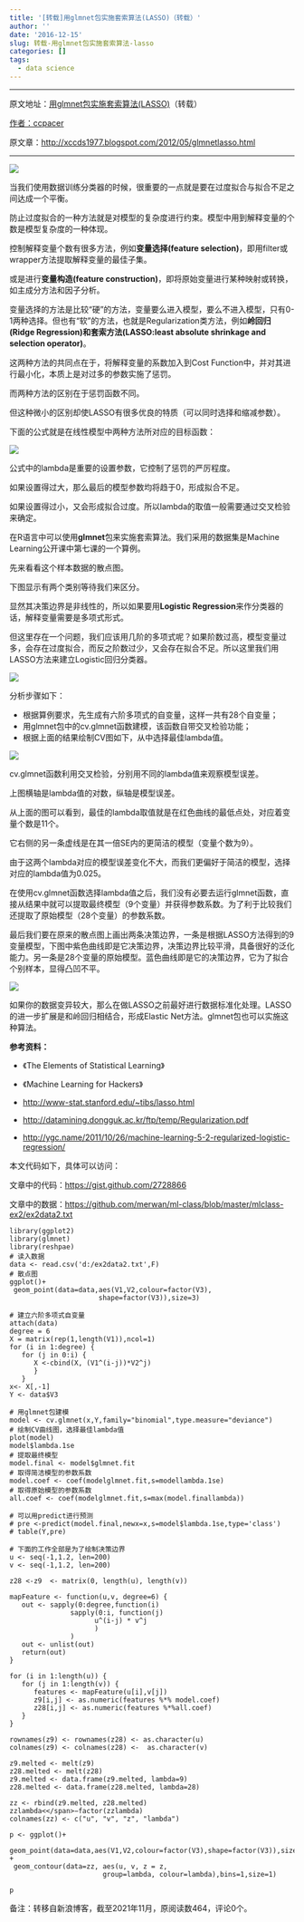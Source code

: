 ```yaml
---
title: '[转载]用glmnet包实施套索算法(LASSO)（转载）'
author: ''
date: '2016-12-15'
slug: 转载-用glmnet包实施套索算法-lasso
categories: []
tags:
  - data science
---
```


****
原文地址：[用glmnet包实施套索算法(LASSO)](http://blog.sina.com.cn/s/blog_4a0824490102v64w.html)（转载）

[作者：ccpacer](http://blog.sina.com.cn/u/1242047561)

原文章：http://xccds1977.blogspot.com/2012/05/glmnetlasso.html

****

![](images/2016-12-15-转载-用glmnet包实施套索算法-lasso-1.jpg)

当我们使用数据训练分类器的时候，很重要的一点就是要在过度拟合与拟合不足之间达成一个平衡。

防止过度拟合的一种方法就是对模型的复杂度进行约束。模型中用到解释变量的个数是模型复杂度的一种体现。

控制解释变量个数有很多方法，例如**变量选择(feature selection)**，即用filter或wrapper方法提取解释变量的最佳子集。

或是进行**变量构造(feature construction)**，即将原始变量进行某种映射或转换，如主成分方法和因子分析。

变量选择的方法是比较“硬”的方法，变量要么进入模型，要么不进入模型，只有0-1两种选择。但也有“软”的方法，也就是Regularization类方法，例如**岭回归(Ridge Regression)和套索方法(LASSO:least absolute shrinkage and selection operator)**。

这两种方法的共同点在于，将解释变量的系数加入到Cost Function中，并对其进行最小化，本质上是对过多的参数实施了惩罚。

而两种方法的区别在于惩罚函数不同。

但这种微小的区别却使LASSO有很多优良的特质（可以同时选择和缩减参数）。

下面的公式就是在线性模型中两种方法所对应的目标函数：

![](images/2016-12-15-转载-用glmnet包实施套索算法-lasso-2.jpg)

公式中的lambda是重要的设置参数，它控制了惩罚的严厉程度。

如果设置得过大，那么最后的模型参数均将趋于0，形成拟合不足。

如果设置得过小，又会形成拟合过度。所以lambda的取值一般需要通过交叉检验来确定。

在R语言中可以使用**glmnet**包来实施套索算法。我们采用的数据集是Machine Learning公开课中第七课的一个算例。

先来看看这个样本数据的散点图。

下图显示有两个类别等待我们来区分。

显然其决策边界是非线性的，所以如果要用**Logistic Regression**来作分类器的话，解释变量需要是多项式形式。

但这里存在一个问题，我们应该用几阶的多项式呢？如果阶数过高，模型变量过多，会存在过度拟合，而反之阶数过少，又会存在拟合不足。所以这里我们用LASSO方法来建立Logistic回归分类器。

![](images/2016-12-15-转载-用glmnet包实施套索算法-lasso-3.jpg)

分析步骤如下：

+ 根据算例要求，先生成有六阶多项式的自变量，这样一共有28个自变量；
+ 用glmnet包中的cv.glmnet函数建模，该函数自带交叉检验功能；
+ 根据上面的结果绘制CV图如下，从中选择最佳lambda值。

![](images/2016-12-15-转载-用glmnet包实施套索算法-lasso-4.jpg)

cv.glmnet函数利用交叉检验，分别用不同的lambda值来观察模型误差。

上图横轴是lambda值的对数，纵轴是模型误差。

从上面的图可以看到，最佳的lambda取值就是在红色曲线的最低点处，对应着变量个数是11个。

它右侧的另一条虚线是在其一倍SE内的更简洁的模型（变量个数为9）。

由于这两个lambda对应的模型误差变化不大，而我们更偏好于简洁的模型，选择对应的lambda值为0.025。

在使用cv.glmnet函数选择lambda值之后，我们没有必要去运行glmnet函数，直接从结果中就可以提取最终模型（9个变量）并获得参数系数。为了利于比较我们还提取了原始模型（28个变量）的参数系数。

最后我们要在原来的散点图上画出两条决策边界，一条是根据LASSO方法得到的9变量模型，下图中紫色曲线即是它决策边界，决策边界比较平滑，具备很好的泛化能力。另一条是28个变量的原始模型。蓝色曲线即是它的决策边界，它为了拟合个别样本，显得凸凹不平。

![](images/2016-12-15-转载-用glmnet包实施套索算法-lasso-5.jpg)

如果你的数据变异较大，那么在做LASSO之前最好进行数据标准化处理。LASSO的进一步扩展是和岭回归相结合，形成Elastic Net方法。glmnet包也可以实施这种算法。

**参考资料：**

+ 《The Elements of Statistical Learning》

+ 《Machine Learning for Hackers》

+ http://www-stat.stanford.edu/~tibs/lasso.html

+ http://datamining.dongguk.ac.kr/ftp/temp/Regularization.pdf

+ http://ygc.name/2011/10/26/machine-learning-5-2-regularized-logistic-regression/

本文代码如下，具体可以访问：

文章中的代码：https://gist.github.com/2728866 

文章中的数据：https://github.com/merwan/ml-class/blob/master/mlclass-ex2/ex2data2.txt

```{r}
library(ggplot2)
library(glmnet)
library(reshpae)
# 读入数据
data <- read.csv('d:/ex2data2.txt',F)
# 散点图
ggplot()+
 geom_point(data=data,aes(V1,V2,colour=factor(V3),
                      shape=factor(V3)),size=3)
         
# 建立六阶多项式自变量
attach(data)
degree = 6
X = matrix(rep(1,length(V1)),ncol=1)
for (i in 1:degree) {
   for (j in 0:i) {
      X <-cbind(X, (V1^(i-j))*V2^j)
      }
   }
x<- X[,-1]
Y <- data$V3
       
# 用glmnet包建模
model <- cv.glmnet(x,Y,family="binomial",type.measure="deviance")
# 绘制CV曲线图，选择最佳lambda值
plot(model)
model$lambda.1se
# 提取最终模型
model.final <- model$glmnet.fit
# 取得简洁模型的参数系数
model.coef <- coef(modelglmnet.fit,s=modellambda.1se)
# 取得原始模型的参数系数
all.coef <- coef(modelglmnet.fit,s=max(model.finallambda))
       
# 可以用predict进行预测
# pre <-predict(model.final,newx=x,s=model$lambda.1se,type='class')
# table(Y,pre)
       
# 下面的工作全部是为了绘制决策边界
u <- seq(-1,1.2, len=200)
v <- seq(-1,1.2, len=200)
       
z28 <-z9  <- matrix(0, length(u), length(v))
       
mapFeature <- function(u,v, degree=6) {
   out <- sapply(0:degree,function(i)
               sapply(0:i, function(j)
                     u^(i-j) * v^j
                     )
               )
   out <- unlist(out)
   return(out)
}
       
for (i in 1:length(u)) {
   for (j in 1:length(v)) {
      features <- mapFeature(u[i],v[j])
      z9[i,j] <- as.numeric(features %*% model.coef)
      z28[i,j] <- as.numeric(features %*%all.coef)
   }
}
       
rownames(z9) <- rownames(z28) <- as.character(u)
colnames(z9) <- colnames(z28) <-  as.character(v)
       
z9.melted <- melt(z9)
z28.melted <- melt(z28)
z9.melted <- data.frame(z9.melted, lambda=9)
z28.melted <- data.frame(z28.melted, lambda=28)
       
zz <- rbind(z9.melted, z28.melted)
zzlambda<</span>−factor(zzlambda)
colnames(zz) <- c("u", "v", "z", "lambda")
       
p <- ggplot()+
 geom_point(data=data,aes(V1,V2,colour=factor(V3),shape=factor(V3)),size=3) +
 geom_contour(data=zz, aes(u, v, z = z,
                       group=lambda, colour=lambda),bins=1,size=1)
         
p
```


备注：转移自新浪博客，截至2021年11月，原阅读数464，评论0个。
